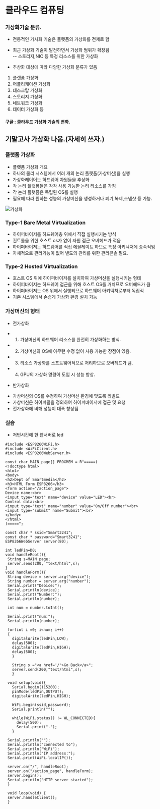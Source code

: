 # 클라우드 컴퓨팅

### 가상화기술 분류.  

* 전통적인 가사화 기술은 플랫폼의 가상화를 전제로 함  

* 최근 가상화 기술이 발전하면서 가상화 범위가 확장됨  
-- 스토리지,NIC 등 특정 리소스를 위한 가상화  

* 추상화 대상에 따라 다양한 가상화 분류가 있음  
1. 플랫폼 가상화
2. 어플리케이션 가상화
3. 데스크탑 가상화
4. 스토리지 가상화
5. 네트워크 가상화
6. 데이터 가상화 등


#### 구글 : 클라우드 가상화 기술의 변화.  

## 기말고사 가상화 나옴.(자세히 쓰자.)

### 플랫폼 가상화
* 플랫폼 가상화 개요  
 * 하나의 물리 시스템에서 여러 개의 논리 플랫폼(가상머신)을 실행
 * 가상화레이어는 하드웨어 자원들을 추상화
 * 각 논리 플랫폼들은 각각 사용 가능한 논리 리소스를 가짐
 * 각 논리 플랫폼은 독립된 OS를 실행
 * 필요에 따라 원하는 성능의 가상머신을 생성하거나 폐기,복제,스냅샷 등 가능.
 
 ![가상화](https://user-images.githubusercontent.com/54932560/68363300-bc462c80-016d-11ea-80ee-26063f5298cf.png)
 
 
 ### Type-1 Bare Metal Virtualization  
 - 하이퍼바이저를 하드웨어층 위에서 직접 실행시키는 방식  
 - 컨트롤을 위한 호스트 os가 없어 자원 접근 오버헤드가 적음
 - 하이퍼바이저는 하드웨어를 직접 에뮬레이트 하므로 특정 아키텍처에 종속적임 
 - 자체적으로 관리기능이 없어 별도의 관리를 위한 관리콘솔 필요.
 
 ### Type-2 Hosted Virtualization
 - 호스트 OS 위에 하이퍼바이저를 설치하여 가상머신을 실행시키는 형태
 - 하이퍼바이저는 하드웨어 접근을 위해 호스트 OS를 거치므로 오버헤드가 큼  
 - 하이퍼바이저는 OS 위에서 실행되므로 하드웨어 아키텍처로부터 독립적
 - 기존 시스템에서 손쉽게 가상화 환경 설치 가능
 
 ### 가상머신의 형태
 * 전가상화
  - 1. 가상머신의 하드웨어 리소스를 완전히 가상화하는 방식.
  - 2. 가상머신의 OS에 아무런 수정 없이 사용 가능한 장점이 있음.
  - 3. 리소스 가상화를 소프트웨어적으로 처리하므로 오버헤드가 큼.
  - 4. GPU의 가상화 명령어 도입 시 성능 향상.
  
 * 반가상화
 - 가상머신의 OS를 수정하여 가상머신 환경에 맞도록 리빌드
 - 가상머신은 하이퍼콜을 정의하여 하이퍼바이저에 접근 및 요청
 - 전가상화에 비해 성능이 대폭 향상됨
 
 ### 실습  
 * 저번시간에 한 웹서버로 led 
 ~~~~~~
 #include <ESP8266WiFi.h>
#include <WiFiClient.h>
#include <ESP8266WebServer.h>

const char MAIN_page[] PROGMEM = R"=====(
<!doctype html>
<html>
<body>
<h2>Dept of Smartmedia</h2>
<h3>HTML Form ESP8266</h3>
<form action="/action_page">
Device name:<br>
<input type="text" name="device" value="LED"><br>
Control data:<br>
<input type="text" name="number" value="On/Off number"><br>
<input type="submit" name="Submit"><br>
</body>
</html>
)=====";

const char * ssid="Smart3241";
const char * password="Smart3241";
ESP8266WebServer server(80);

int ledPin=D0;
void handleRoot(){
  String s=MAIN_page;
  server.send(200, "text/html",s);
}
void handleForm(){
  String device = server.arg("device");
  String number = server.arg("number");
  Serial.print("Debice:");
  Serial.println(device);
  Serial.print("Number:");
  Serial.println(number);

  int num = number.toInt();

  Serial.print("num:");
  Serial.println(number);

  for(int i =0; i<num; i++)
  {
    digitalWrite(ledPin,LOW);
    delay(500);
    digitalWrite(ledPin,HIGH);
    delay(500);
    }

    String s ="<a href='/'>Go Back</a>";
    server.send(200,"text/html",s);
    }

  void setup(void){
    Serial.begin(115200);
    pinMode(ledPin,OUTPUT);
    digitalWrite(ledPin,HIGH);

    WiFi.begin(ssid,password);
    Serial.println("");

    while(WiFi.status() != WL_CONNECTED){
      delay(500);
      Serial.print(".");
    }

  Serial.println("");
  Serial.println("connected to");
  Serial.println("WiFi");
  Serial.println("IP address:");
  Serial.print(WiFi.localIP());

  server.on("/", handleRoot);
  server.on("/action_page", handleForm);
  server.begin();
  Serial.println("HTTP server started");
  }

  void loop(void) {
  server.handleClient();
  }
 ~~~~~~
 
